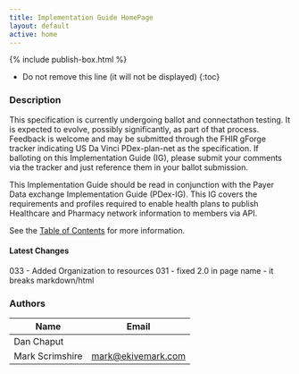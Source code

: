 ```yaml
---
title: Implementation Guide HomePage
layout: default
active: home
---
```


{% include publish-box.html %}

<!-- { :.no_toc } -->

<!-- TOC  the css styling for this is \pages\assets\css\project.css under 'markdown-toc'-->

* Do not remove this line (it will not be displayed)
{:toc}

<!-- end TOC -->

### Description

This specification is currently undergoing ballot and connectathon testing. It is expected to evolve, possibly significantly, as part of that process.
Feedback is welcome and may be submitted through the FHIR gForge tracker indicating US Da Vinci PDex-plan-net as the specification. If balloting on this Implementation Guide (IG), please submit your comments via the tracker and just reference them in your ballot submission.

This Implementation Guide should be read in conjunction with the Payer Data exchange Implementation Guide (PDex-IG).
This IG covers the requirements and profiles required to enable health plans to publish Healthcare and Pharmacy network information to members via API.

See the [Table of Contents](toc.html) for more information.

#### Latest Changes
033 - Added Organization to resources
031 - fixed 2.0 in page name - it breaks markdown/html

### Authors

<table>
<thead>
<tr>
<th>Name</th>
<th>Email</th>
</tr>
</thead>
<tbody>
<tr>
<td>Dan Chaput</td>
<td></td>
</tr>
<tr>
<td>Mark Scrimshire</td>
<td><a href="mailto:mark@ekivemark.com">mark@ekivemark.com</a></td>
</tr>
</tbody>
</table>


